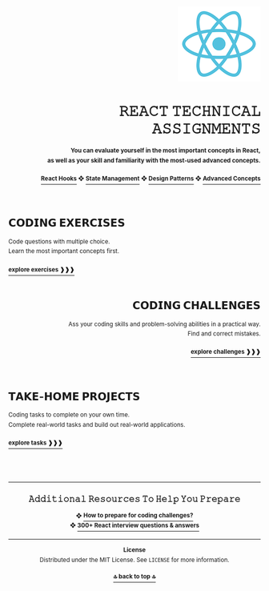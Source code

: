 <a name="readme-top"></a>

<div align="right">
    <a href="https://react.dev/">
        <img alt="react logo" src="https://github.com/LisKorzun/react---technical-assignments/blob/main/react-logo.png" height="150"/>
    </a>
    <h1>𝚁𝙴𝙰𝙲𝚃 𝚃𝙴𝙲𝙷𝙽𝙸𝙲𝙰𝙻 𝙰𝚂𝚂𝙸𝙶𝙽𝙼𝙴𝙽𝚃𝚂</h1>
    <sup><b>You can evaluate yourself in the most important concepts in React,<br /> 
    as well as your skill and familiarity with the most-used advanced concepts.</b></sup>
    <br />
    <br />
    <a href="https://react.dev/reference/react"><sup><b>React Hooks</b></sup></a><sup><b> ❖ </b></sup>
    <a href="https://react.dev/learn/managing-state"><sup><b>State Management</b></sup></a><sup><b> ❖ </b></sup>
    <a href="https://www.patterns.dev/posts/reactjs"><sup><b>Design Patterns</b></sup></a><sup><b> ❖ </b></sup>
    <a href="https://react.dev/learn/escape-hatches"><sup><b>Advanced Concepts</b></sup></a>
</div>
<br />
<br/>

<h2>𝗖𝗢𝗗𝗜𝗡𝗚 𝗘𝗫𝗘𝗥𝗖𝗜𝗦𝗘𝗦</h2>
<sup>Code questions with multiple choice. <br /> Learn the most important concepts first.</sup>
<br />
<br />
<a href="https://github.com/LisKorzun/react---technical-assignments/tree/main/coding-exercises">
    <sup><b>explore exercises ❱❱❱</b></sup>
</a>
<br />
<br />

<div align="right">
    <h2 >𝗖𝗢𝗗𝗜𝗡𝗚 𝗖𝗛𝗔𝗟𝗟𝗘𝗡𝗚𝗘𝗦</h2>
    <sup>Ass your coding skills and problem-solving abilities in a practical way.<br /> Find and correct mistakes.</sup>
    <br />
    <br />
    <a href="https://github.com/LisKorzun/react---technical-assignments/tree/main/coding-challenges">
        <sup><b>explore challenges ❱❱❱</b></sup>
    </a>
</div>
<br />
<br />

<h2>𝗧𝗔𝗞𝗘-𝗛𝗢𝗠𝗘 𝗣𝗥𝗢𝗝𝗘𝗖𝗧𝗦</h2>
<sup>Coding tasks to complete on your own time.<br /> Complete real-world tasks and build out real-world applications.</sup>
<br />
<br />
<a href="https://github.com/LisKorzun/react---technical-assignments/tree/main/take-home-projects">
<sup><b>explore tasks ❱❱❱</b></sup>
</a>
<br />
<br />
<br />
<br />
<hr />

<div align="center">
<h3>𝙰𝚍𝚍𝚒𝚝𝚒𝚘𝚗𝚊𝚕 𝚁𝚎𝚜𝚘𝚞𝚛𝚌𝚎𝚜 𝚃𝚘 𝙷𝚎𝚕𝚙 𝚈𝚘𝚞 𝙿𝚛𝚎𝚙𝚊𝚛𝚎</h3>
<sup><b> ❖ </b></sup>
<a href="https://taikai.network/blog/how-to-prepare-for-coding-challenges">
    <sup><b>How to prepare for coding challenges?</b></sup>
</a>
<br/>
<sup><b> ❖ </b></sup>
<a href="https://github.com/sudheerj/reactjs-interview-questions#react-interview-questions--answers">
    <sup><b>300+ React interview questions & answers</b></sup>
</a>
</div>
<hr />

<div align="center">
    <p><sup><b>License</b><br />
    Distributed under the MIT License. See <code>LICENSE</code> for more information.</sup></p>
    <a href="#readme-top"><sup><b>🔝 back to top 🔝</b></sup></a>
</div>